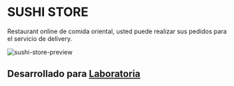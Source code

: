 # SUSHI STORE
Restaurant online de comida oriental, usted puede realizar sus pedidos para el servicio de delivery.

![sushi-store-preview](https://firebasestorage.googleapis.com/v0/b/trello-fire.appspot.com/o/Trello-app.png?alt=media&token=7083e7d7-a9bc-497a-98ee-f50874d53c2d)

## Desarrollado para [Laboratoria](http://laboratoria.la)
